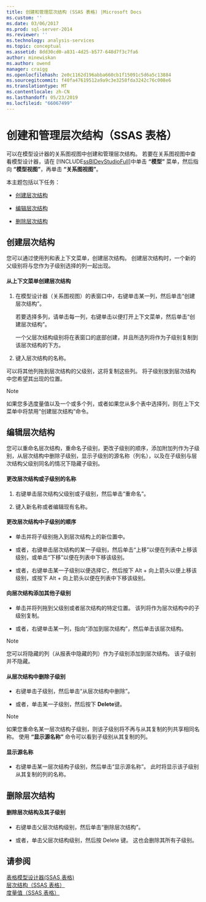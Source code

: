 ```yaml
---
title: 创建和管理层次结构 (SSAS 表格) |Microsoft Docs
ms.custom: ''
ms.date: 03/06/2017
ms.prod: sql-server-2014
ms.reviewer: ''
ms.technology: analysis-services
ms.topic: conceptual
ms.assetid: 8dd30cd0-a831-4d25-b577-648d7f3c7fa6
author: minewiskan
ms.author: owend
manager: craigg
ms.openlocfilehash: 2e0c1162d196abba660cb1f15091c5d6a5c13884
ms.sourcegitcommit: f40fa47619512a9a9c3e3258fda3242c76c008e6
ms.translationtype: MT
ms.contentlocale: zh-CN
ms.lasthandoff: 05/23/2019
ms.locfileid: "66067499"
---
```

# <a name="create-and-manage-hierarchies-ssas-tabular"></a>创建和管理层次结构（SSAS 表格）
  可以在模型设计器的关系图视图中创建和管理层次结构。 若要在关系图视图中查看模型设计器，请在 [!INCLUDE[ssBIDevStudioFull](../../includes/ssbidevstudiofull-md.md)]中单击 **“模型”** 菜单，然后指向 **“模型视图”**，再单击 **“关系图视图”**。  
  
 本主题包括以下任务：  
  
-   [创建层次结构](#bkmk_create)  
  
-   [编辑层次结构](#bkmk_edit)  
  
-   [删除层次结构](#bkmk_delete)  
  
##  <a name="bkmk_create"></a> 创建层次结构  
 您可以通过使用列和表上下文菜单，创建层次结构。 创建层次结构时，一个新的父级别将与您作为子级别选择的列一起出现。  
  
#### <a name="to-create-a-hierarchy-from-the-context-menu"></a>从上下文菜单创建层次结构  
  
1.  在模型设计器（关系图视图）的表窗口中，右键单击某一列，然后单击“创建层次结构”。  
  
     若要选择多列，请单击每一列，右键单击以便打开上下文菜单，然后单击“创建层次结构”。  
  
     一个父层次结构级别将在表窗口的底部创建，并且所选列将作为子级别复制到该层次结构的下方。  
  
2.  键入层次结构的名称。  
  
 可以将其他列拖到层次结构的父级别，这将复制这些列。 将子级别放到层次结构中您希望其出现的位置。  
  
> [!NOTE]  
>  如果您多选度量值以及一个或多个列，或者如果您从多个表中选择列，则在上下文菜单中将禁用“创建层次结构”命令。  
  
##  <a name="bkmk_edit"></a> 编辑层次结构  
 您可以重命名层次结构，重命名子级别，更改子级别的顺序，添加附加列作为子级别，从层次结构中删除子级别，显示子级别的源名称（列名），以及在子级别与层次结构父级别同名的情况下隐藏子级别。  
  
#### <a name="to-change-the-name-of-a-hierarchy-or-child-level"></a>更改层次结构或子级别的名称  
  
1.  右键单击层次结构父级别或子级别，然后单击“重命名”。  
  
2.  键入新名称或者编辑现有名称。  
  
#### <a name="to-change-the-order-of-a-child-level-in-a-hierarchy"></a>更改层次结构中子级别的顺序  
  
-   单击并将子级别拖入到层次结构上的新位置中。  
  
-   或者，右键单击层次结构的某一子级别，然后单击“上移”以便在列表中上移该级别，或单击“下移”以便在列表中下移该级别。  
  
-   或者，右键单击某一子级别以便选择它，然后按下 Alt + 向上箭头以便上移该级别，或按下 Alt + 向上箭头以便在列表中下移该级别。  
  
#### <a name="to-add-another-child-level-to-a-hierarchy"></a>向层次结构添加其他子级别  
  
-   单击并将列拖到父级别或者层次结构的特定位置。 该列将作为层次结构中的子级别复制。  
  
-   或者，右键单击某一列，指向“添加到层次结构”，然后单击该层次结构。  
  
> [!NOTE]  
>  您可以将隐藏的列（从报表中隐藏的列）作为子级别添加到层次结构。 该子级别并不隐藏。  
  
#### <a name="to-remove-a-child-level-from-a-hierarchy"></a>从层次结构中删除子级别  
  
-   右键单击子级别，然后单击“从层次结构中删除”。  
  
-   或者，单击某一子级别，然后按下 **Delete**键。  
  
> [!NOTE]  
>  如果您重命名某一层次结构子级别，则该子级别将不再与从其复制的列共享相同名称。 使用 **“显示源名称”** 命令可以看到子级别从其复制的列。  
  
#### <a name="to-show-a-source-name"></a>显示源名称  
  
-   右键单击某一层次结构子级别，然后单击“显示源名称”。 此时将显示该子级别从其复制的列的名称。  
  
##  <a name="bkmk_delete"></a> 删除层次结构  
  
#### <a name="to-delete-a-hierarchy-and-remove-its-child-levels"></a>删除层次结构及其子级别  
  
-   右键单击父层次结构级别，然后单击“删除层次结构”。  
  
-   或者，单击父层次结构级别，然后按 Delete 键。 这也会删除其所有子级别。  
  
## <a name="see-also"></a>请参阅  
 [表格模型设计器&#40;SSAS 表格&#41;](../tabular-model-designer-ssas-tabular.md)   
 [层次结构（SSAS 表格）](hierarchies-ssas-tabular.md)   
 [度量值（SSAS 表格）](measures-ssas-tabular.md)  
  
  
